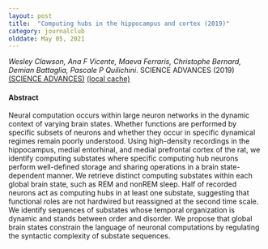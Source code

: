 ```yaml
---
layout: post
title:  "Computing hubs in the hippocampus and cortex (2019)"
category: journalclub
olddate: May 05, 2021
---
```

 
*Wesley Clawson, Ana F Vicente, Maeva Ferraris, Christophe Bernard, Demian Battaglia, Pascale P Quilichini*. SCIENCE ADVANCES (2019) 
[(SCIENCE ADVANCES)]()
[(local cache)]({{site.url}}/journalclub/JCpapers/Clawson2019.pdf)

#### Abstract
Neural computation occurs within large neuron networks in the dynamic context of varying brain states. Whether functions are performed by specific subsets of neurons and whether they occur in specific dynamical regimes remain poorly understood. Using high-density recordings in the hippocampus, medial entorhinal, and medial prefrontal cortex of the rat, we identify computing substates where specific computing hub neurons perform well-defined storage and sharing operations in a brain state-dependent manner. We retrieve distinct computing substates within each global brain state, such as REM and nonREM sleep. Half of recorded neurons act as computing hubs in at least one substate, suggesting that functional roles are not hardwired but reassigned at the second time scale. We identify sequences of substates whose temporal organization is dynamic and stands between order and disorder. We propose that global brain states constrain the language of neuronal computations by regulating the syntactic complexity of substate sequences.